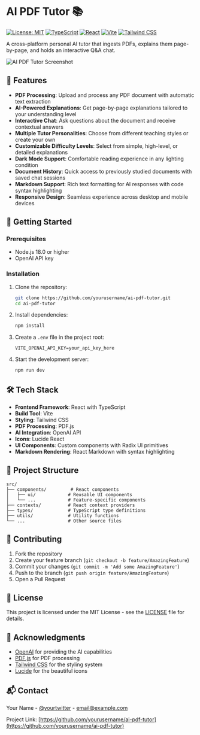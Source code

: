# AI PDF Tutor 📚

[![License: MIT](https://img.shields.io/badge/License-MIT-blue.svg)](https://opensource.org/licenses/MIT)
[![TypeScript](https://img.shields.io/badge/TypeScript-5.2.2-blue)](https://www.typescriptlang.org/)
[![React](https://img.shields.io/badge/React-18.2.0-blue)](https://reactjs.org/)
[![Vite](https://img.shields.io/badge/Vite-5.0.8-blue)](https://vitejs.dev/)
[![Tailwind CSS](https://img.shields.io/badge/Tailwind_CSS-3.4.0-blue)](https://tailwindcss.com/)

A cross-platform personal AI tutor that ingests PDFs, explains them page-by-page, and holds an interactive Q&A chat.

![AI PDF Tutor Screenshot](https://images.pexels.com/photos/4050315/pexels-photo-4050315.jpeg?auto=compress&cs=tinysrgb&w=1260&h=750&dpr=2)

## 🌟 Features

- **PDF Processing**: Upload and process any PDF document with automatic text extraction
- **AI-Powered Explanations**: Get page-by-page explanations tailored to your understanding level
- **Interactive Chat**: Ask questions about the document and receive contextual answers
- **Multiple Tutor Personalities**: Choose from different teaching styles or create your own
- **Customizable Difficulty Levels**: Select from simple, high-level, or detailed explanations
- **Dark Mode Support**: Comfortable reading experience in any lighting condition
- **Document History**: Quick access to previously studied documents with saved chat sessions
- **Markdown Support**: Rich text formatting for AI responses with code syntax highlighting
- **Responsive Design**: Seamless experience across desktop and mobile devices

## 🚀 Getting Started

### Prerequisites

- Node.js 18.0 or higher
- OpenAI API key

### Installation

1. Clone the repository:
   ```bash
   git clone https://github.com/yourusername/ai-pdf-tutor.git
   cd ai-pdf-tutor
   ```

2. Install dependencies:
   ```bash
   npm install
   ```

3. Create a `.env` file in the project root:
   ```env
   VITE_OPENAI_API_KEY=your_api_key_here
   ```

4. Start the development server:
   ```bash
   npm run dev
   ```

## 🛠️ Tech Stack

- **Frontend Framework**: React with TypeScript
- **Build Tool**: Vite
- **Styling**: Tailwind CSS
- **PDF Processing**: PDF.js
- **AI Integration**: OpenAI API
- **Icons**: Lucide React
- **UI Components**: Custom components with Radix UI primitives
- **Markdown Rendering**: React Markdown with syntax highlighting

## 📖 Project Structure

```
src/
├── components/         # React components
│   ├── ui/            # Reusable UI components
│   └── ...            # Feature-specific components
├── contexts/          # React context providers
├── types/             # TypeScript type definitions
├── utils/             # Utility functions
└── ...                # Other source files
```

## 🤝 Contributing

1. Fork the repository
2. Create your feature branch (`git checkout -b feature/AmazingFeature`)
3. Commit your changes (`git commit -m 'Add some AmazingFeature'`)
4. Push to the branch (`git push origin feature/AmazingFeature`)
5. Open a Pull Request

## 📝 License

This project is licensed under the MIT License - see the [LICENSE](LICENSE) file for details.

## 🙏 Acknowledgments

- [OpenAI](https://openai.com/) for providing the AI capabilities
- [PDF.js](https://mozilla.github.io/pdf.js/) for PDF processing
- [Tailwind CSS](https://tailwindcss.com/) for the styling system
- [Lucide](https://lucide.dev/) for the beautiful icons

## 📬 Contact

Your Name - [@yourtwitter](https://twitter.com/yourtwitter) - email@example.com

Project Link: [https://github.com/yourusername/ai-pdf-tutor](https://github.com/yourusername/ai-pdf-tutor)
